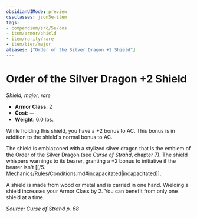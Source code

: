 ```yaml
---
obsidianUIMode: preview
cssclasses: json5e-item
tags:
- compendium/src/5e/cos
- item/armor/shield
- item/rarity/rare
- item/tier/major
aliases: ["Order of the Silver Dragon +2 Shield"]
---
```

# Order of the Silver Dragon +2 Shield
*Shield, major, rare*  

- **Armor Class**: 2
- **Cost**: ⏤
- **Weight**: 6.0 lbs.

While holding this shield, you have a +2 bonus to AC. This bonus is in addition to the shield's normal bonus to AC.

The shield is emblazoned with a stylized silver dragon that is the emblem of the Order of the Silver Dragon (see *Curse of Strahd*, chapter 7). The shield whispers warnings to its bearer, granting a +2 bonus to initiative if the bearer isn't [[/5. Mechanics/Rules/Conditions.md#incapacitated\|incapacitated]].

A shield is made from wood or metal and is carried in one hand. Wielding a shield increases your Armor Class by 2. You can benefit from only one shield at a time.

*Source: Curse of Strahd p. 68*